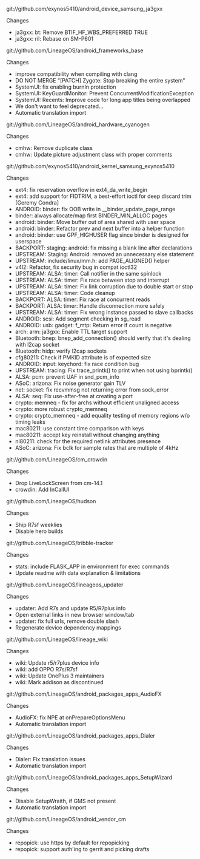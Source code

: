 
git://github.com/exynos5410/android_device_samsung_ja3gxx

Changes
- ja3gxx: bt: Remove BTIF_HF_WBS_PREFERRED TRUE
- ja3gxx: ril: Rebase on SM-P601

git://github.com/LineageOS/android_frameworks_base

Changes
- improve compatibility when compiling with clang
- DO NOT MERGE "[PATCH] Zygote: Stop breaking the entire system"
- SystemUI: fix enabling burnIn protection
- SystemUI: KeyGuardMonitor: Prevent ConcurrentModificationException
- SystemUI: Recents: Improve code for long app titles being overlapped
- We don't want to feel deprecated...
- Automatic translation import

git://github.com/LineageOS/android_hardware_cyanogen

Changes
- cmhw: Remove duplicate class
- cmhw: Update picture adjustment class with proper comments

git://github.com/exynos5410/android_kernel_samsung_exynos5410

Changes
- ext4: fix reservation overflow in ext4_da_write_begin
- ext4: add support for FIDTRIM, a best-effort ioctl for deep discard trim [Geremy Condra]
- ANDROID: binder: fix OOB write in __binder_update_page_range
- binder: always allocate/map first BINDER_MIN_ALLOC pages
- android: binder: Move buffer out of area shared with user space
- android: binder: Refactor prev and next buffer into a helper function
- android: binder: use GPF_HIGHUSER flag since binder is designed for userspace
- BACKPORT: staging: android: fix missing a blank line after declarations
- UPSTREAM: Staging: Android: removed an unnecessary else statement
- UPSTREAM: include/linux/mm.h: add PAGE_ALIGNED() helper
- v4l2: Refactor, fix security bug in compat ioctl32
- UPSTREAM: ALSA: timer: Call notifier in the same spinlock
- UPSTREAM: ALSA: timer: Fix race between stop and interrupt
- UPSTREAM: ALSA: timer: Fix link corruption due to double start or stop
- UPSTREAM: ALSA: timer: Code cleanup
- BACKPORT: ALSA: timer: Fix race at concurrent reads
- BACKPORT: ALSA: timer: Handle disconnection more safely
- UPSTREAM: ALSA: timer: Fix wrong instance passed to slave callbacks
- ANDROID: scsi: Add segment checking in sg_read
- ANDROID: usb: gadget: f_mtp: Return error if count is negative
- arch: arm: ja3gxx: Enable TTL target support
- Bluetooth: bnep: bnep_add_connection() should verify that it's dealing with l2cap socket
- Bluetooth: hidp: verify l2cap sockets
- cfg80211: Check if PMKID attribute is of expected size
- ANDROID: input: keychord: fix race condition bug
-  UPSTREAM: tracing: Fix trace_printk() to print when not using bprintk()
- ALSA: pcm: prevent UAF in snd_pcm_info
- ASoC: arizona: Fix noise generator gain TLV
- net: socket: fix recvmmsg not returning error from sock_error
- ALSA: seq: Fix use-after-free at creating a port
- crypto: memneq - fix for archs without efficient unaligned access
- crypto: more robust crypto_memneq
- crypto: crypto_memneq - add equality testing of memory regions w/o timing leaks
- mac80211: use constant time comparison with keys
- mac80211: accept key reinstall without changing anything
- nl80211: check for the required netlink attributes presence
- ASoC: arizona: Fix bclk for sample rates that are multiple of 4kHz

git://github.com/LineageOS/cm_crowdin

Changes
- Drop LiveLockScreen from cm-14.1
- crowdin: Add InCallUI

git://github.com/LineageOS/hudson

Changes
- Ship R7sf weeklies
- Disable hero builds

git://github.com/LineageOS/tribble-tracker

Changes
- stats: include FLASK_APP in environment for exec commands
- Update readme with data explanation & limitations

git://github.com/LineageOS/lineageos_updater

Changes
- updater: Add R7s and update R5/R7plus info
- Open external links in new browser window/tab
- updater: fix full urls, remove double slash
- Regenerate device dependency mappings

git://github.com/LineageOS/lineage_wiki

Changes
- wiki: Update r5/r7plus device info
- wiki: add OPPO R7s/R7sf
- wiki: Update OnePlus 3 maintainers
- wiki: Mark addison as discontinued

git://github.com/LineageOS/android_packages_apps_AudioFX

Changes
- AudioFX: fix NPE at onPrepareOptionsMenu
- Automatic translation import

git://github.com/LineageOS/android_packages_apps_Dialer

Changes
- Dialer: Fix translation issues
- Automatic translation import

git://github.com/LineageOS/android_packages_apps_SetupWizard

Changes
- Disable SetupWraith, if GMS not present
- Automatic translation import

git://github.com/LineageOS/android_vendor_cm

Changes
- repopick: use https by default for repopicking
- repopick: support auth'ing to gerrit and picking drafts
